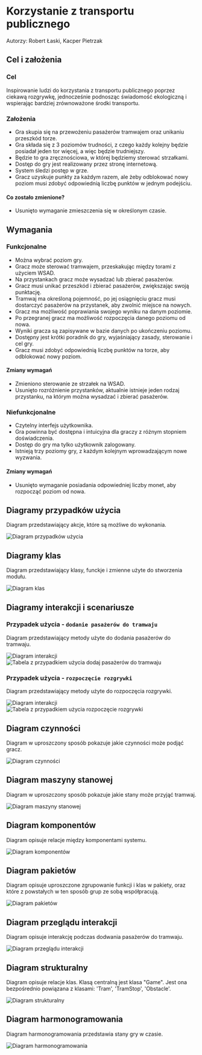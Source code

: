# Korzystanie z transportu publicznego
Autorzy: Robert Łaski, Kacper Pietrzak
## Cel i założenia
### Cel
Inspirowanie ludzi do korzystania z transportu publicznego poprzez ciekawą rozgrywkę, jednocześnie podnosząc świadomość ekologiczną i wspierając bardziej zrównoważone środki transportu.
### Założenia
- Gra skupia się na przewożeniu pasażerów tramwajem oraz unikaniu przeszkód torze.
- Gra składa się z 3 poziomów trudności, z czego każdy kolejny będzie posiadał jeden tor więcej, a więc będzie trudniejszy.
- Będzie to gra zręcznościowa, w której będziemy sterować strzałkami.
- Dostęp do gry jest realizowany przez stronę internetową.
- System śledzi postęp w grze.
- Gracz uzyskuje punkty za każdym razem, ale żeby odblokować nowy poziom musi zdobyć odpowiednią liczbę punktów w jednym podejściu.
#### Co zostało zmienione?
- Usunięto wymaganie zmieszczenia się w określonym czasie.
## Wymagania
### Funkcjonalne
- Można wybrać poziom gry.
- Gracz może sterować tramwajem, przeskakując między torami z użyciem WSAD.
- Na przystankach gracz może wysadzać lub zbierać pasażerów.
- Gracz musi unikać przeszkód i zbierać pasażerów, zwiększając swoją punktację.
- Tramwaj ma określoną pojemność, po jej osiągnięciu gracz musi dostarczyć pasażerów na przystanek, aby zwolnić miejsce na nowych.
- Gracz ma możliwość poprawiania swojego wyniku na danym poziomie.
- Po przegranej gracz ma możliwość rozpoczęcia danego poziomu od nowa.
- Wyniki gracza są zapisywane w bazie danych po ukończeniu poziomu.
- Dostępny jest krótki poradnik do gry, wyjaśniający zasady, sterowanie i cel gry.
- Gracz musi zdobyć odpowiednią liczbę punktów na torze, aby odblokować nowy poziom.
#### Zmiany wymagań
- Zmieniono sterowanie ze strzałek na WSAD.
- Usunięto rozróżnienie przystanków, aktualnie istnieje jeden rodzaj przystanku, na którym można wysadzać i zbierać pasażerów.
### Niefunkcjonalne
- Czytelny interfejs użytkownika.
- Gra powinna być dostępna i intuicyjna dla graczy z różnym stopniem doświadczenia.
- Dostęp do gry ma tylko użytkownik zalogowany.
- Istnieją trzy poziomy gry, z każdym kolejnym wprowadzającym nowe wyzwania.
#### Zmiany wymagań
- Usunięto wymaganie posiadania odpowiedniej liczby monet, aby rozpocząć poziom od nowa.
## Diagramy przypadków użycia
Diagram przedstawiający akcje, które są możliwe do wykonania.  


![Diagram przypadków użycia](https://i.imgur.com/6UfwHXp.png)
## Diagramy klas
Diagram przedstawiający klasy, funckje i zmienne użyte do stworzenia modułu.


![Diagram klas](https://i.imgur.com/xJWrhZm.png)  
## Diagramy interakcji i scenariusze
### Przypadek użycia - `dodanie pasażerów do tramwaju`
Diagram przedstawiający metody użyte do dodania pasażerów do tramwaju.   


![Diagram interakcji](https://i.imgur.com/LXptvTd.png)  
![Tabela z przypadkiem użycia dodaj pasażerów do tramwaju](https://i.imgur.com/nmzkp4g.png)  
### Przypadek użycia - `rozpoczęcie rozgrywki`
Diagram przedstawiający metody użyte do rozpoczęcia rozgrywki.    


![Diagram interakcji](https://i.imgur.com/43erGEM.png)  
![Tabela z przypadkiem użycia rozpoczęcie rozgrywki](https://i.imgur.com/QMyuRXC.png)  
## Diagram czynności
Diagram w uproszczony sposób pokazuje jakie czynności może podjąć gracz.    


![Diagram czynności](https://i.imgur.com/7wb530u.png)  
## Diagram maszyny stanowej
Diagram w uproszczony sposób pokazuje jakie stany może przyjąć tramwaj.    


![Diagram maszyny stanowej](https://i.imgur.com/YHGZxuN.png)  
## Diagram komponentów
Diagram opisuje relacje między komponentami systemu.    


![Diagram komponentów](https://i.imgur.com/PVHiei7.png)  
## Diagram pakietów
Diagram opisuje uproszczone zgrupowanie funkcji i klas w pakiety, oraz które z powstałych w ten sposób grup ze sobą współpracują.    


![Diagram pakietów](https://i.imgur.com/Qlh0qn4.png)  
## Diagram przeglądu interakcji
Diagram opisuje interakcję podczas dodwania pasażerów do tramwaju.    


![Diagram przeglądu interakcji](https://i.imgur.com/UoWYOcp.png)  
## Diagram strukturalny
Diagram opisuje relacje klas. Klasą centralną jest klasa "Game". Jest ona bezpośrednio powiązana z klasami: 'Tram', 'TramStop', 'Obstacle'.    


![Diagram strukturalny](https://i.imgur.com/dFdYIwZ.png)  
## Diagram harmonogramowania
Diagram harmonogramowania przedstawia stany gry w czasie.    


![Diagram harmonogramowania](https://i.imgur.com/1jWAauQ.png)  